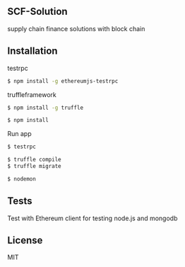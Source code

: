 ## SCF-Solution

supply chain finance solutions with block chain

## Installation

testrpc
```sh
$ npm install -g ethereumjs-testrpc
```

truffleframework
```sh
$ npm install -g truffle
```

```sh
$ npm install
```

Run app
```sh
$ testrpc
```

```sh
$ truffle compile
$ truffle migrate
```

```sh
$ nodemon
```

## Tests

Test with Ethereum client for testing node.js and mongodb

## License

MIT
